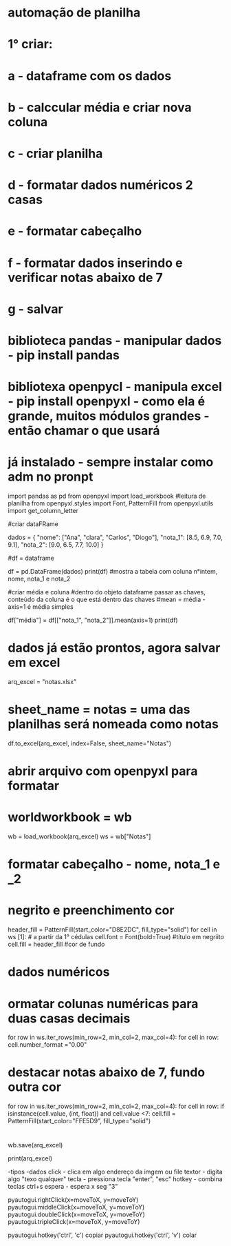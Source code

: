 
# automação de planilha

# 1° criar:
# a - dataframe com os dados
# b - calccular média e criar nova coluna
# c - criar planilha
# d - formatar dados numéricos 2 casas
# e - formatar cabeçalho
# f - formatar dados inserindo e verificar notas abaixo de 7
# g - salvar

# biblioteca pandas - manipular dados - pip install pandas
# bibliotexa openpycl - manipula excel - pip install openpyxl - como ela é grande, muitos módulos grandes - então chamar o que usará
# já instalado - sempre instalar como adm no pronpt

import pandas as pd
from openpyxl import load_workbook #leitura de planilha
from openpyxl.styles import Font, PatternFill
from openpyxl.utils import get_column_letter

#criar dataFRame

dados = {
    "nome": ["Ana", "clara", "Carlos", "Diogo"],
    "nota_1": [8.5, 6.9, 7.0, 9.1],
    "nota_2": [9.0, 6.5, 7.7, 10.0]
}

#df = dataframe

df = pd.DataFrame(dados)
print(df)                              #mostra a tabela com coluna n°intem, nome, nota_1 e nota_2

#criar média e coluna
#dentro do objeto dataframe passar as chaves, conteúdo da coluna é o que está dentro das chaves
#mean = média - axis=1 é média simples

df["média"] = df[["nota_1", "nota_2"]].mean(axis=1)
print(df)

# dados já estão prontos, agora salvar em excel

arq_excel = "notas.xlsx"

# sheet_name = notas = uma das planilhas será nomeada como notas
df.to_excel(arq_excel, index=False, sheet_name="Notas")

# abrir arquivo com openpyxl para formatar
# worldworkbook = wb
wb = load_workbook(arq_excel)
ws = wb["Notas"]

# formatar cabeçalho - nome, nota_1 e _2
# negrito e preenchimento cor 

header_fill = PatternFill(start_color="D8E2DC", fill_type="solid")
for cell in ws [1]:               # a partir da 1° cédulas
    cell.font = Font(bold=True)  #título em negriito
    cell.fill = header_fill      #cor de fundo
    
# dados numéricos

# ormatar colunas numéricas para duas casas decimais

for row in ws.iter_rows(min_row=2, min_col=2, max_col=4):
    for cell in row:
        cell.number_format ="0.00"
        
# destacar notas abaixo de 7, fundo outra cor

for row in ws.iter_rows(min_row=2, min_col=2, max_col=4):
    for cell in row:
        if isinstance(cell.value, (int, float)) and cell.value <7:
            cell.fill = PatternFill(start_color="FFE5D9", fill_type="solid")

#
wb.save(arq_excel)

print(arq_excel)

-tipos                         -dados
click - clica em algo           endereço da imgem ou file
textor - digita algo            "texo qualquer"
tecla - pressiona tecla         "enter", "esc"
hotkey - combina teclas         ctrl+s
espera - espera x seg           "3"

pyautogui.rightClick(x=moveToX, y=moveToY)
pyautogui.middleClick(x=moveToX, y=moveToY)
pyautogui.doubleClick(x=moveToX, y=moveToY)
pyautogui.tripleClick(x=moveToX, y=moveToY)

 pyautogui.hotkey('ctrl', 'c') copiar
  pyautogui.hotkey('ctrl', 'v') colar
